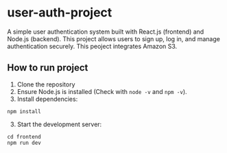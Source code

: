 # user-auth-project
A simple user authentication system built with React.js (frontend) and Node.js (backend). This project allows users to sign up, log in, and manage authentication securely. This peoject integrates Amazon S3.

## How to run project 
1. Clone the repository
2. Ensure Node.js is installed (Check with `node -v` and `npm -v`).
3. Install dependencies:
```
npm install
```
3. Start the development server:
```
cd frontend
npm run dev
```
